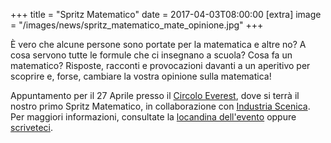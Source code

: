 +++
title = "Spritz Matematico"
date = 2017-04-03T08:00:00
[extra]
image = "/images/news/spritz_matematico_mate_opinione.jpg"
+++

È vero che alcune persone sono portate per la matematica e altre no? A cosa servono tutte le formule che ci insegnano a scuola? Cosa fa un matematico? Risposte, racconti e provocazioni davanti a un aperitivo per scoprire e, forse, cambiare la vostra opinione sulla matematica!

Appuntamento per il 27 Aprile presso il [Circolo Everest](http://circoloeverest.com), dove si terrà il nostro primo Spritz Matematico, in collaborazione con [Industria Scenica](http://www.industriascenica.com). Per maggiori informazioni, consultate la [locandina dell'evento](/volantini/spritz_matematico_opinione.pdf) oppure [scriveteci](mailto:pigreco@luogoideale.org).
